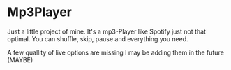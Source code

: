 # Mp3Player
Just a little project of mine.
It's a mp3-Player like Spotify just not that optimal.
You can shuffle, skip, pause and everything you need.

A few quallity of live options are missing I may be adding them in the future (MAYBE)
